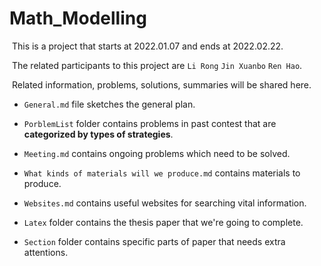 # Math_Modelling

​	This is a project that starts at 2022.01.07 and ends at 2022.02.22.

​	The related participants to this project are `Li Rong` `Jin Xuanbo` `Ren Hao`.

​	Related information, problems, solutions, summaries will be shared here.

* `General.md` file sketches the general plan.

* `PorblemList` folder contains problems in past contest that are **categorized by types of strategies**.

* `Meeting.md` contains ongoing problems which need to be solved.

* `What kinds of materials will we produce.md` contains materials to produce.

* `Websites.md` contains useful websites for searching vital information.

* `Latex` folder contains the thesis paper that we're going to complete.

* `Section` folder contains specific parts of paper that needs extra attentions.

  

